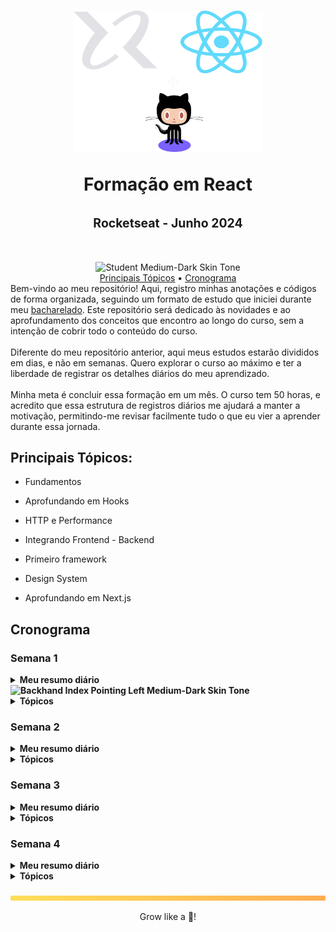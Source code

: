 <h1 align="center">
    <img 
        alt="Formação em React"
        title="Formação em React Logo" 
        src="./.github/assets/react-logo.svg" 
        width="60%"
    />

<b>Formação em React</b> <br><br>
<sup><sup>Rocketseat - Junho 2024</sup></sup>
</h1>

<div align="center">
    <img 
        src="https://raw.githubusercontent.com/Tarikul-Islam-Anik/Animated-Fluent-Emojis/master/Emojis/People%20with%20professions/Student%20Medium-Dark%20Skin%20Tone.png" 
        alt="Student Medium-Dark Skin Tone" 
        width="50" 
        height="50"
    /><br>
    <a href="#principais-tópicos">Principais Tópicos</a> •
    <a href="#cronograma">Cronograma</a> 
</div>
Bem-vindo ao meu repositório! Aqui, registro minhas anotações e códigos de forma organizada, seguindo um formato de estudo que iniciei durante meu <a href="https://github.com/Raphael-GC/byu-codes">bacharelado</a>. Este repositório será dedicado às novidades e ao aprofundamento dos conceitos que encontro ao longo do curso, sem a intenção de cobrir todo o conteúdo do curso.
<br><br>
Diferente do meu repositório anterior, aqui meus estudos estarão divididos em dias, e não em semanas. Quero explorar o curso ao máximo e ter a liberdade de registrar os detalhes diários do meu aprendizado. <br><br>
Minha meta é concluir essa formação em um mês. O curso tem 50 horas, e acredito que essa estrutura de registros diários me ajudará a manter a motivação, permitindo-me revisar facilmente tudo o que eu vier a aprender durante essa jornada.


## Principais Tópicos:
- Fundamentos

- Aprofundando em Hooks

- HTTP e Performance

- Integrando Frontend - Backend

- Primeiro framework

- Design System

- Aprofundando em Next.js

## Cronograma
### Semana 1
<details>
    <summary><b>Meu resumo diário <img src="https://raw.githubusercontent.com/Tarikul-Islam-Anik/Animated-Fluent-Emojis/master/Emojis/Hand%20gestures/Backhand%20Index%20Pointing%20Left%20Medium-Dark%20Skin%20Tone.png" alt="Backhand Index Pointing Left Medium-Dark Skin Tone" width="25" height="25" /></b></summary><br>
        <a href="https://github.com/Raphael-GC/react-rocketseat/blob/main/semana_1/dia_1.md">Dia 1</a><br>
        <a href="https://github.com/Raphael-GC/react-rocketseat/blob/main/semana_1/dia_2.md">Dia 2</a><br>
        <a href="https://github.com/Raphael-GC/react-rocketseat/blob/main/semana_1/dia_3.md">Dia 3</a><br>
        <a href="https://github.com/Raphael-GC/react-rocketseat/blob/main/semana_1/dia_4.md">Dia 4</a><br>
        <a href="https://github.com/Raphael-GC/react-rocketseat/blob/main/semana_1/dia_5.md">Dia 5</a><br>
        <a href="">Dia 6</a><br>
        <a href="">Dia 7</a><br>
</details>

<details>
    <summary><b>Tópicos</b></summary>      
        - <a href="semana_1\dia_1.md\#rendering-patterns">Rendering Patterns</a><br>
        - <a href="semana_1\dia_1.md\#bundlers--compilers">Bundlers & Compilers</a><br>
        - <a href="semana_1\dia_2.md\#dom---document-object-model">DOM - (Document Object Model)</a><br>
        - <a href="semana_1\dia_2.md\#fluxo-de-renderização">Fluxo de Renderização</a><br>
        - <a href="semana_1\dia_3.md\#jsx---javascript--xml">JSX - (Javascript + XML)</a><br>
        - <a href="semana_1\dia_3.md\#componentes-aninhados">Componentes Aninhados</a><br>
        - <a href="semana_1\dia_3.md\#default-exports-vs-named-exports">Default Exports vs Named Exports</a><br>
        - <a href="semana_1\dia_3.md\#properties-ou-props">Properties ou Props</a><br>
        - <a href="semana_1\dia_3.md\#css-modules">CSS Modules</a><br>
        - <a href="semana_1\dia_4.md\#phosphor-icons"></a><br>
        - <a href="semana_1\dia_4.md\#home--end"></a><br>
        - <a href="semana_1\dia_4.md\#post--post-"></a><br>
        - <a href="semana_1\dia_4.md\#camel-case-html-vs-react"></a><br>
        - <a href="semana_1\dia_5.md\"></a><br>
        - <a href="semana_1\dia_5.md\flex-1-expansão-de-domínio"></a><br>  
        - <a href=""></a><br>
        - <a href=""></a><br>  
        - <a href=""></a><br>
        - <a href=""></a><br>  
        - <a href=""></a><br>
        - <a href=""></a><br>  
        - <a href=""></a><br>
        - <a href=""></a><br>      
</details>


### Semana 2
<details>
    <summary><b>Meu resumo diário</b></summary><br>
        <a href="">Dia 1</a><br>
        <a href="">Dia 2</a><br>
        <a href="">Dia 3</a><br>
        <a href="">Dia 4</a><br>
        <a href="">Dia 5</a><br>
        <a href="">Dia 6</a><br>
        <a href="">Dia 7</a><br>
</details>    
<details>
    <summary><b>Tópicos</b></summary>      
        <a href=""></a><br>
        <a href=""></a><br>
        <a href=""></a><br>
        <a href=""></a><br>
        <a href=""></a><br>
        <a href=""></a><br>
        <a href=""></a><br>
        <a href=""></a><br>
        <a href=""></a><br>
        <a href=""></a><br>
</details>


### Semana 3
<details>
    <summary><b>Meu resumo diário</b></summary><br>
        <a href="">Dia 1</a><br>
        <a href="">Dia 2</a><br>
        <a href="">Dia 3</a><br>
        <a href="">Dia 4</a><br>
        <a href="">Dia 5</a><br>
        <a href="">Dia 6</a><br>
        <a href="">Dia 7</a><br>
</details>    
<details>
    <summary><b>Tópicos</b></summary>      
        <a href=""></a><br>
        <a href=""></a><br>
        <a href=""></a><br>
        <a href=""></a><br>
        <a href=""></a><br>
        <a href=""></a><br>
        <a href=""></a><br>
        <a href=""></a><br>
        <a href=""></a><br>
        <a href=""></a><br>     
</details>

### Semana 4
<details>
    <summary><b>Meu resumo diário</b></summary><br>
        <a href="">Dia 1</a><br>
        <a href="">Dia 2</a><br>
        <a href="">Dia 3</a><br>
        <a href="">Dia 4</a><br>
        <a href="">Dia 5</a><br>
        <a href="">Dia 6</a><br>
        <a href="">Dia 7</a><br>
</details>    
<details>
    <summary><b>Tópicos</b></summary>      
        <a href=""></a><br>
        <a href=""></a><br>
        <a href=""></a><br>
        <a href=""></a><br>
        <a href=""></a><br>
        <a href=""></a><br>
        <a href=""></a><br>
        <a href=""></a><br>
        <a href=""></a><br>
        <a href=""></a><br>     
</details>

<br>
<img src="./.github/assets/gradient-bar.svg" width="100%" height="8px"/>
<p align="center">Grow like a 🌳!</p>